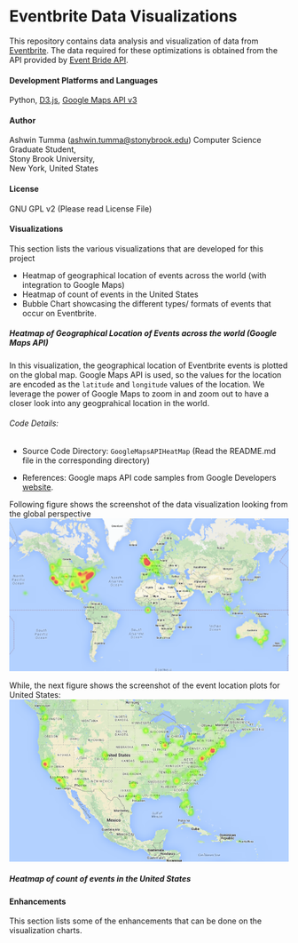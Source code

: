 # Eventbrite Data Visualizations
This repository contains data analysis and visualization of data from [Eventbrite](https://www.eventbrite.com/). The data required for these optimizations is obtained from the API provided by [Event Bride API](http://eventbriteapi.com/). 

#### Development Platforms and Languages
Python, [D3.js](http://d3js.org/), [Google Maps API v3](https://developers.google.com/maps/)

#### Author
Ashwin Tumma (ashwin.tumma@stonybrook.edu) 
Computer Science Graduate Student,  
Stony Brook University,  
New York, United States  

#### License
GNU GPL v2 (Please read License File)

#### Visualizations
This section lists the various visualizations that are developed for this project
* Heatmap of geographical location of events across the world (with integration to Google Maps)
* Heatmap of count of events in the United States
* Bubble Chart showcasing the different types/ formats of events that occur on Eventbrite.

##### Heatmap of Geographical Location of Events across the world (Google Maps API)
In this visualization, the geographical location of Eventbrite events is plotted on the global map. Google Maps API is used, so the values for the location are encoded as the `latitude` and `longitude` values of the location. We leverage the power of Google Maps to zoom in and zoom out to have a closer look into any geogprahical location in the world.

###### Code Details: 
* Source Code Directory: `GoogleMapsAPIHeatMap` (Read the README.md file in the corresponding directory)

* References: Google maps API code samples from Google Developers [website](https://developers.google.com/maps/).

Following figure shows the screenshot of the data visualization looking from the global perspective
 ![My image](https://github.com/ashwintumma23/EventbriteDataVisualizations/blob/master/Images/GMapFull.png)
  
While, the next figure shows the screenshot of the event location plots for United States:
![My image](https://github.com/ashwintumma23/EventbriteDataVisualizations/blob/master/Images/UnitedStates.png)

##### Heatmap of count of events in the United States


#### Enhancements
This section lists some of the enhancements that can be done on the visualization charts. 
